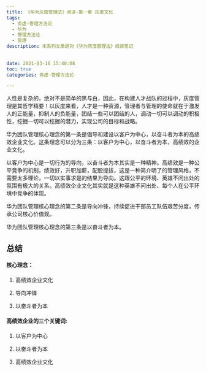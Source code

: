 ```yaml
---
title: 《华为灰度管理法》阅读-第一章 灰度文化
tags:
  - 务虚-管理方法论
  - 华为
  - 管理方法论
  - 管理
description: 本系列文章是对《华为灰度管理法》阅读笔记
      
      
date: 2021-03-16 15:40:08
toc: true
categories: 务虚-管理方法论

---
```


人性是复杂的，绝对不是简单的黑与白，因此，在构建人才战队的过程中，灰度管理是其哲学精要！以灰度来看，人才是一种资源，管理者与管理的使命就在于激发人的正能量，抑制人的负能量，团结一些可以团结的人，调动一切可以调动的积极性，挖掘一切可以挖掘的潜力，实现公司的目标和战略。

华为团队管理核心理念的第一条是倡导和建设以客户为中心，以奋斗者为本的高绩效企业文化。这条理念可以分为三条：以客户为中心，以奋斗者为本，高绩效的企业文化。

以客户为中心是一切行为的导向，以奋斗者为本其实是一种精神。高绩效是一种公平竞争的机制，绩效好，升职加薪，配股提拔，这是一种简介明了的管理风格，不需要太多理论，一切以实事求是的结果为导向。这跟公平的环境、英雄不问出处的氛围有极大的关系。高绩效企业文化其实就是这种英雄不问出处、每个人在公平环境中竞争的体现。

华为团队管理核心理念的第二条是导向冲锋，持续促进干部员工队伍艰苦分度，传承公司核心价值观。

华为团队管理核心理念的第三条是以奋斗者为本。

## [](#总结 "总结")总结

#### [](#核心理念： "核心理念：")核心理念：

1.  高绩效企业文化
    
2.  导向冲锋
    
3.  以奋斗者为本
    

#### [](#高绩效企业的三个关键词 "高绩效企业的三个关键词:")高绩效企业的三个关键词:

1.  以客户为中心
    
2.  以奋斗者为本
    
3.  高绩效企业文化